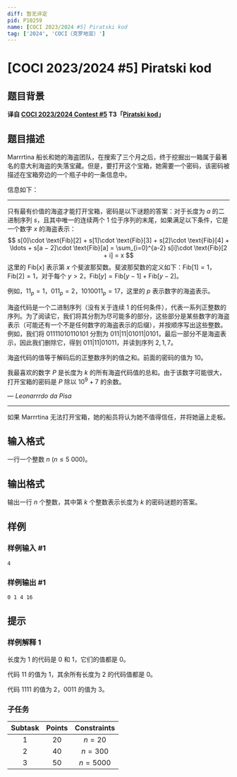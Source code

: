 ```yaml
---
diff: 暂无评定
pid: P10259
name: [COCI 2023/2024 #5] Piratski kod
tag: ['2024', 'COCI（克罗地亚）']
---
```

# [COCI 2023/2024 #5] Piratski kod
## 题目背景

**译自 [COCI 2023/2024 Contest #5](https://hsin.hr/coci/archive/2023_2024) T3「[Piratski kod](https://hsin.hr/coci/archive/2023_2024/contest5_tasks.pdf)」**
## 题目描述

Marrrtina 船长和她的海盗团队，在搜索了三个月之后，终于挖掘出一箱属于最著名的意大利海盗的失落宝藏。但是，要打开这个宝箱，她需要一个密码，该密码被描述在宝箱旁边的一个瓶子中的一条信息中。

信息如下：

---

只有最有价值的海盗才能打开宝箱，密码是以下谜题的答案：对于长度为 $a$ 的二进制序列 $s$，且其中唯一的连续两个 $1$ 位于序列的末尾，如果满足以下条件，它是一个数字 $x$​ 的海盗表示：
$$
s[0]\cdot \text{Fib}[2] + s[1]\cdot \text{Fib}[3] + s[2]\cdot \text{Fib}[4] + \ldots + s[a − 2]\cdot \text{Fib}[a] = \sum_{i=0}^{a-2} s[i]\cdot \text{Fib}[2 + i] = x
$$
这里的 $\text{Fib}[x]$ 表示第 $x$ 个斐波那契数。斐波那契数的定义如下：$\text{Fib}[1] = 1$，$\text{Fib}[2] = 1$，对于每个 $y > 2$，$\text{Fib}[y] = \text{Fib}[y − 1] + \text{Fib}[y − 2]$。

例如，$11_p = 1$，$011_p = 2$，$1010011_p = 17$，这里的 $p$ 表示数字的海盗表示。

海盗代码是一个二进制序列（没有关于连续 $1$ 的任何条件），代表一系列正整数的序列。为了阅读它，我们将其分割为尽可能多的部分，这些部分是某些数字的海盗表示（可能还有一个不是任何数字的海盗表示的后缀），并按顺序写出这些整数。例如，我们将 $01111010110101$ 分割为 $011|11|01011|0101$，最后一部分不是海盗表示，因此我们删除它，得到 $011|11|01011$，并读到序列 $2,1,7$。

海盗代码的值等于解码后的正整数序列的值之和。前面的密码的值为 $10$。

我最喜欢的数字 $P$ 是长度为 $k$ 的所有海盗代码值的总和。由于该数字可能很大，打开宝箱的密码是 $P$ 除以 $10^9 + 7$ 的余数。

— *Leonarrrdo da Pisa*

---

如果 Marrrtina 无法打开宝箱，她的船员将认为她不值得信任，并将她逼上走板。
## 输入格式

一行一个整数 $n\ (n\le 5\ 000)$。
## 输出格式

输出一行 $n$ 个整数，其中第 $k$ 个整数表示长度为 $k$ 的密码谜题的答案。
## 样例

### 样例输入 #1
```
4

```
### 样例输出 #1
```
0 1 4 16

```
## 提示

### 样例解释 1

长度为 $1$ 的代码是 $0$ 和 $1$，它们的值都是 $0$。

代码 $11$ 的值为 $1$，其余所有长度为 $2$ 的代码值都是 $0$。

代码 $1111$ 的值为 $2$，$0011$ 的值为 $3$。

### 子任务

| Subtask | Points | Constraints |
| :--: | :--: | :--: |
| 1 | 20 | $n=20$ |
| 2 | 40 | $n=300$ |
| 3 | 50 | $n=5000$ |

